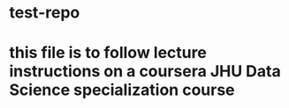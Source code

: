 # test-repo
# this file is to follow lecture instructions on a coursera JHU Data Science specialization course
